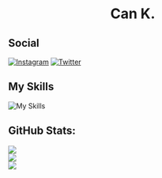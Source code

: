 <h1 align="center">
Can K.
</h1>

## Social

[![Instagram](https://skillicons.dev/icons?i=instagram)](https://instagram.com/cn.kyb)
[![Twitter](https://skillicons.dev/icons?i=twitter)](https://twitter.com/@cankayabass)

## My Skills

![My Skills](https://skillicons.dev/icons?i=html,css,bootstrap,tailwind,scss,javascript,nodejs,react,nextjs,electron,tauri,appwrite)

## GitHub Stats:
![](https://github-readme-stats.vercel.app/api?username=CanKayabas&theme=shadow_green&hide_border=false&include_all_commits=true&count_private=false)<br/>
![](https://github-readme-streak-stats.herokuapp.com/?user=CanKayabas&theme=shadow_green&hide_border=false)<br/>
![](https://github-readme-stats.vercel.app/api/top-langs/?username=CanKayabas&theme=shadow_green&hide_border=false&include_all_commits=true&count_private=false&layout=compact)
